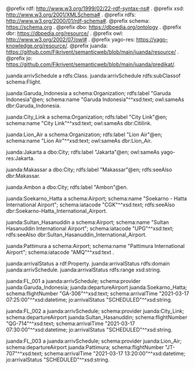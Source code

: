 @prefix rdf: <http://www.w3.org/1999/02/22-rdf-syntax-ns#> .
@prefix xsd: <http://www.w3.org/2001/XMLSchema#> .
@prefix rdfs: <http://www.w3.org/2000/01/rdf-schema#>.
@prefix schema: <https://schema.org> .
@prefix dbo: <https://dbpedia.org/ontology> .
@prefix dbr: <https://dbpedia.org/resource/> .
@prefix owl: <http://www.w3.org/2002/07/owl#> .
@prefix yago-res: <https://yago-knowledge.org/resource/>.
@prefix juanda: <https://github.com/Fikrivent/semanticweb/blob/main/juanda/resource/> .
@prefix jo: <https://github.com/Fikrivent/semanticweb/blob/main/juanda/predikat/>.

juanda:arrivSchedule a rdfs:Class.
juanda:arrivSchedule rdfs:subClassof schema:Flight.

juanda:Garuda_Indonesia a schema:Organization;
	rdfs:label "Garuda Indonesia"@en;
	schema:name "Garuda Indonesia"^^xsd:text;
	owl:sameAs dbr:Garuda_Indonesia.

juanda:City_Link a schema:Organization;
	rdfs:label "City Link"@en;
	schema:name "City Link"^^xsd:text;
	owl:sameAs dbr:Citilink.

juanda:Lion_Air a schema:Organization;
	rdfs:label "Lion Air"@en;
	schema:name "Lion Air"^^xsd:text;
	owl:sameAs dbr:Lion_Air.

juanda:Jakarta a dbo:City;
	rdfs:label "Jakarta"@en;
	owl:sameAs yago-res:Jakarta.

juanda:Makassar a dbo:City;
	rdfs:label "Makassar"@en;
	rdfs:seeAlso dbr:Makassar.

juanda:Ambon a dbo:City;
	rdfs:label "Ambon"@en. 

juanda:Soekarno_Hatta a schema:Airport;
	schema:name "Soekarno - Hatta International Airport";
	schema:iatacode "CGK"^^xsd:text;
	rdfs:seeAlso dbr:Soekarno-Hatta_International_Airport.

juanda:Sultan_Hasanuddin a schema:Airport;
	schema:name "Sultan Hasanuddin International Airport";
	schema:iatacode "UPG"^^xsd:text;
	rdfs:seeAlso dbr:Sultan_Hasanuddin_International_Airport.

juanda:Pattimura a schema:Airport;
	schema:name "Pattimura International Airport";
	schema:iatacode "AMQ"^^xsd:text .

juanda:arrivalStatus a rdf:Property.
juanda:arrivalStatus rdfs:domain juanda:arrivSchedule.
juanda:arrivalStatus rdfs:range xsd:string.

juanda:FL_001 a juanda:arrivSchedule;
	schema:provider juanda:Garuda_Indonesia;
	juanda:departureAirport juanda:Soekarno_Hatta;
	schema:flightNumber "GA-306"^^xsd:text;
	schema:arrivalTime "2021-03-17 07:25:00"^^xsd:datetime;
	jo:arrivalStatus "SCHEDULED"^^xsd:string.

juanda:FL_002 a juanda:arrivSchedule;
	schema:provider juanda:City_Link;
	schema:departureAirport juanda:Sultan_Hasanuddin;
	schema:flightNumber "QG-714"^^xsd:text;
	schema:arrivalTime "2021-03-17 07:30:00"^^xsd:datetime;
	jo:arrivalStatus "SCHEDULED"^^xsd:string.

juanda:FL_003 a juanda:arrivSchedule;
	schema:provider juanda:Lion_Air;
	schema:departureAirport juanda:Pattimura;
	schema:flightNumber "JT-707"^^xsd:text;
	schema:arrivalTime "2021-03-17 13:20:00"^^xsd:datetime;
	jo:arrivalStatus "SCHEDULED"^^xsd:string.
